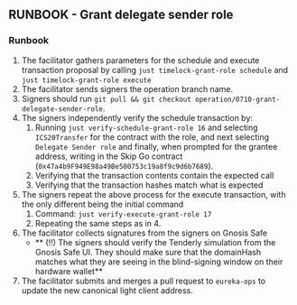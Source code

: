 ## RUNBOOK - Grant delegate sender role

### Runbook

1. The facilitator gathers parameters for the schedule and execute transaction proposal by calling `just timelock-grant-role schedule` and `just timelock-grant-role execute`
2. The facilitator sends signers the operation branch name.
3. Signers should run `git pull && git checkout operation/0710-grant-delegate-sender-role`.
4. The signers independently verify the schedule transaction by:
    1. Running `just verify-schedule-grant-role 16` and selecting `ICS20Transfer` for the contract with the role, and next selecting `Delegate Sender role` and finally, when prompted for the grantee address, writing in the Skip Go contract (`0x47a4b9F949E98a49Be500753c19a8f9c9d6b7689`).
    2. Verifying that the transaction contents contain the expected call
    3. Verifying that the transaction hashes match what is expected
5. The signers repeat the above process for the execute transaction, with the only different being the initial command
    1. Command: `just verify-execute-grant-role 17`
    2. Repeating the same steps as in 4.
6. The facilitator collects signatures from the signers on Gnosis Safe
    - ** (!!) The signers should verify the Tenderly simulation from the Gnosis Safe UI. They should make sure that the domainHash matches what they are seeing in the blind-signing window on their hardware wallet**
7. The facilitator submits and merges a pull request to `eureka-ops` to update the new canonical light client address. 
